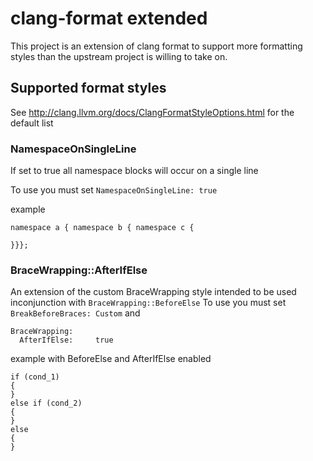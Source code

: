 # clang-format extended

This project is an extension of clang format to support more formatting styles
than the upstream project is willing to take on.

## Supported format styles

See http://clang.llvm.org/docs/ClangFormatStyleOptions.html for the default list

### NamespaceOnSingleLine

If set to true all namespace blocks will occur on a single line

To use you must set `NamespaceOnSingleLine: true`

example
```
namespace a { namespace b { namespace c {
   
}}};
```

### BraceWrapping::AfterIfElse

An extension of the custom BraceWrapping style intended to be used inconjunction with `BraceWrapping::BeforeElse`
To use you must set `BreakBeforeBraces: Custom` and 
```
BraceWrapping:   
  AfterIfElse:     true
```

example with BeforeElse and AfterIfElse enabled
```
if (cond_1)
{
}
else if (cond_2)
{
}
else
{
}
```
